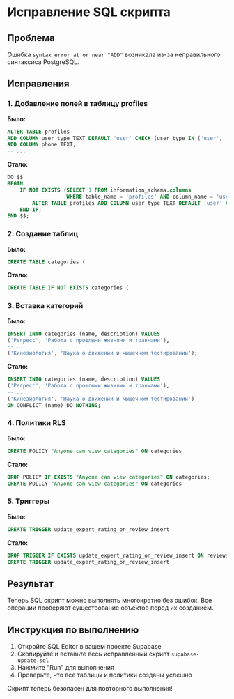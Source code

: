 # Исправление SQL скрипта

## Проблема
Ошибка `syntax error at or near "ADD"` возникала из-за неправильного синтаксиса PostgreSQL.

## Исправления

### 1. Добавление полей в таблицу profiles
**Было:**
```sql
ALTER TABLE profiles 
ADD COLUMN user_type TEXT DEFAULT 'user' CHECK (user_type IN ('user', 'expert')),
ADD COLUMN phone TEXT,
-- ...
```

**Стало:**
```sql
DO $$ 
BEGIN
    IF NOT EXISTS (SELECT 1 FROM information_schema.columns 
                   WHERE table_name = 'profiles' AND column_name = 'user_type') THEN
        ALTER TABLE profiles ADD COLUMN user_type TEXT DEFAULT 'user' CHECK (user_type IN ('user', 'expert'));
    END IF;
END $$;
```

### 2. Создание таблиц
**Было:**
```sql
CREATE TABLE categories (
```

**Стало:**
```sql
CREATE TABLE IF NOT EXISTS categories (
```

### 3. Вставка категорий
**Было:**
```sql
INSERT INTO categories (name, description) VALUES
('Регресс', 'Работа с прошлыми жизнями и травмами'),
-- ...
('Кинезиология', 'Наука о движении и мышечном тестировании');
```

**Стало:**
```sql
INSERT INTO categories (name, description) VALUES
('Регресс', 'Работа с прошлыми жизнями и травмами'),
-- ...
('Кинезиология', 'Наука о движении и мышечном тестировании')
ON CONFLICT (name) DO NOTHING;
```

### 4. Политики RLS
**Было:**
```sql
CREATE POLICY "Anyone can view categories" ON categories
```

**Стало:**
```sql
DROP POLICY IF EXISTS "Anyone can view categories" ON categories;
CREATE POLICY "Anyone can view categories" ON categories
```

### 5. Триггеры
**Было:**
```sql
CREATE TRIGGER update_expert_rating_on_review_insert
```

**Стало:**
```sql
DROP TRIGGER IF EXISTS update_expert_rating_on_review_insert ON reviews;
CREATE TRIGGER update_expert_rating_on_review_insert
```

## Результат
Теперь SQL скрипт можно выполнять многократно без ошибок. Все операции проверяют существование объектов перед их созданием.

## Инструкция по выполнению
1. Откройте SQL Editor в вашем проекте Supabase
2. Скопируйте и вставьте весь исправленный скрипт `supabase-update.sql`
3. Нажмите "Run" для выполнения
4. Проверьте, что все таблицы и политики созданы успешно

Скрипт теперь безопасен для повторного выполнения!
